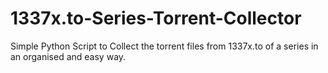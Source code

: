# 1337x.to-Series-Torrent-Collector
Simple Python Script to Collect the torrent files from 1337x.to of a series in an organised  and easy way.
